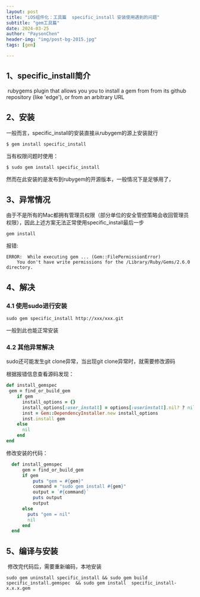 ```yaml
---
layout: post
title: "iOS组件化：工具篇  specific_install 安装使用遇到的问题"
subtitle: "gem工具篇"
date: 2024-03-25
author: "PaysonChen"
header-img: "img/post-bg-2015.jpg"
tags: [gem]

---
```


## 1、specific_install简介

​	rubygems plugin that allows you you to install a gem from from its github repository (like 'edge'), or from an arbitrary URL

## 2、安装

一般而言，specific_install的安装直接从rubygem的源上安装就行

```shell
$ gem install specific_install
```

当有权限问题时使用：

```shell
$ sudo gem install specific_install
```

然而在此安装的是发布到rubygem的开源版本，一般情况下是足够用了，

## 3、异常情况

由于不是所有的Mac都拥有管理员权限（部分单位的安全管控策略会收回管理员权限），因此上述方案无法正常使用specific_install最后一步

```
gem install
```

 报错:

```shell
ERROR:  While executing gem ... (Gem::FilePermissionError)
    You don't have write permissions for the /Library/Ruby/Gems/2.6.0 directory.
```

## 4、解决

### 4.1 使用sudo进行安装

```shell
sudo gem specific_install http://xxx/xxx.git
```

一般到此也能正常安装

### 4.2 其他异常解决

sudo还可能发生git clone异常，当出现git clone异常时，就需要修改源码

根据报错信息查看源码发现：

```ruby
def install_gemspec
 gem = find_or_build_gem
    if gem
      install_options = {}
      install_options[:user_install] = options[:userinstall].nil? ? nil : true
      inst = Gem::DependencyInstaller.new install_options
      inst.install gem
    else
      nil
    end
end
```

修改安装的代码：

```ruby
  def install_gemspec
      gem = find_or_build_gem
      if gem
          puts "gem = #{gem}"
          command = "sudo gem install #{gem}"
          output = `#{command}`
          puts output
          output
      else
        puts "gem = nil"
        nil
      end
  end
```

## 5、编译与安装

​	修改完代码后，需要重新编码，本地安装

```shell
sudo gem uninstall specific_install && sudo gem build specific_install.gemspec  && sudo gem install  specific_install-x.x.x.gem
```

